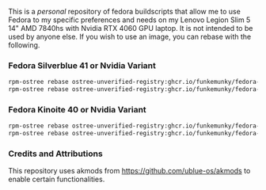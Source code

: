 This is a *personal* repository of fedora buildscripts that allow me to use Fedora
to my specific preferences and needs on my Lenovo Legion Slim 5 14" AMD 7840hs with Nvidia RTX 4060 GPU laptop. It is not intended to be used by anyone else. If you wish to use an image, you can rebase with the following.

### Fedora Silverblue 41 or Nvidia Variant
```bash
rpm-ostree rebase ostree-unverified-registry:ghcr.io/funkemunky/fedora-silverblue:41
rpm-ostree rebase ostree-unverified-registry:ghcr.io/funkemunky/fedora-silverblue:41-nvidia
```

### Fedora Kinoite 40 or Nvidia Variant
```bash
rpm-ostree rebase ostree-unverified-registry:ghcr.io/funkemunky/fedora-kinoite:40
rpm-ostree rebase ostree-unverified-registry:ghcr.io/funkemunky/fedora-kinoite:40-nvidia
```

### Credits and Attributions
This repository uses akmods from https://github.com/ublue-os/akmods to enable certain functionalities.
